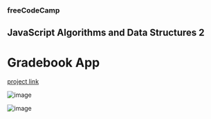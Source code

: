 ### freeCodeCamp

## JavaScript Algorithms and Data Structures 2

# Gradebook App

[project link](https://www.freecodecamp.org/learn/javascript-algorithms-and-data-structures-v8/review-js-fundamentals-by-building-a-gradebook-app/step-1)

![image](https://github.com/user-attachments/assets/ca401694-25be-495f-9fc5-1cf6d9d39708)

![image](https://github.com/user-attachments/assets/5924fca1-d756-466d-a9c9-11608fd86c25)

